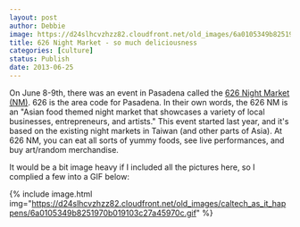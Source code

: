 ```yaml
---
layout: post
author: Debbie
image: https://d24slhcvzhzz82.cloudfront.net/old_images/6a0105349b8251970b01901dcba091970b-320wi.jpg
title: 626 Night Market - so much deliciousness 
categories: [culture]
status: Publish
date: 2013-06-25
---
```


On June 8-9th, there was an event in Pasadena called the <a href="https://www.626nightmarket.com/" target="_blank" title="626 Night Market (NM)">626 Night Market (NM)</a>. 626 is the area code for Pasadena. In their own words, the 626 NM is an "Asian food themed night market that showcases a variety of local businesses, entrepreneurs, and artists." This event started last year, and it's based on the existing night markets in Taiwan (and other parts of Asia). At 626 NM, you can eat all sorts of yummy foods, see live performances, and buy art/random merchandise.

It would be a bit image heavy if I included all the pictures here, so I complied a few into a GIF below:


{% include image.html img="https://d24slhcvzhzz82.cloudfront.net/old_images/caltech_as_it_happens/6a0105349b8251970b019103c27a45970c.gif" %}
